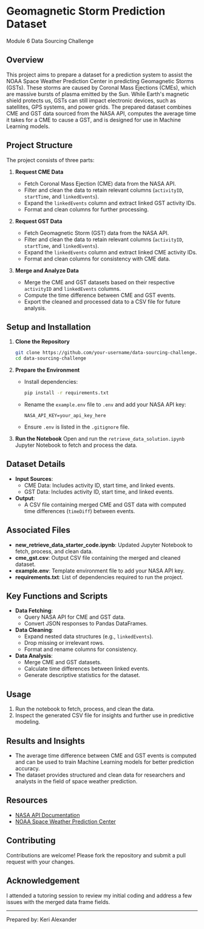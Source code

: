 # Geomagnetic Storm Prediction Dataset
Module 6 Data Sourcing Challenge

## Overview

This project aims to prepare a dataset for a prediction system to assist the NOAA Space Weather Prediction Center in predicting Geomagnetic Storms (GSTs). These storms are caused by Coronal Mass Ejections (CMEs), which are massive bursts of plasma emitted by the Sun. While Earth's magnetic shield protects us, GSTs can still impact electronic devices, such as satellites, GPS systems, and power grids. The prepared dataset combines CME and GST data sourced from the NASA API, computes the average time it takes for a CME to cause a GST, and is designed for use in Machine Learning models.

## Project Structure

The project consists of three parts:

1. **Request CME Data**

   - Fetch Coronal Mass Ejection (CME) data from the NASA API.
   - Filter and clean the data to retain relevant columns (`activityID`, `startTime`, and `linkedEvents`).
   - Expand the `linkedEvents` column and extract linked GST activity IDs.
   - Format and clean columns for further processing.

2. **Request GST Data**

   - Fetch Geomagnetic Storm (GST) data from the NASA API.
   - Filter and clean the data to retain relevant columns (`activityID`, `startTime`, and `linkedEvents`).
   - Expand the `linkedEvents` column and extract linked CME activity IDs.
   - Format and clean columns for consistency with CME data.

3. **Merge and Analyze Data**

   - Merge the CME and GST datasets based on their respective `activityID` and `linkedEvents` columns.
   - Compute the time difference between CME and GST events.
   - Export the cleaned and processed data to a CSV file for future analysis.

## Setup and Installation

1. **Clone the Repository**

   ```bash
   git clone https://github.com/your-username/data-sourcing-challenge.git
   cd data-sourcing-challenge
   ```

2. **Prepare the Environment**

   - Install dependencies:
     ```bash
     pip install -r requirements.txt
     ```
   - Rename the `example.env` file to `.env` and add your NASA API key:
     ```
     NASA_API_KEY=your_api_key_here
     ```
   - Ensure `.env` is listed in the `.gitignore` file.

3. **Run the Notebook** Open and run the `retrieve_data_solution.ipynb` Jupyter Notebook to fetch and process the data.

## Dataset Details

- **Input Sources**:
  - CME Data: Includes activity ID, start time, and linked events.
  - GST Data: Includes activity ID, start time, and linked events.
- **Output**:
  - A CSV file containing merged CME and GST data with computed time differences (`timeDiff`) between events.

## Associated Files

- **new_retrieve_data_starter_code.ipynb**: Updated Jupyter Notebook to fetch, process, and clean data.
- **cme_gst.csv**: Output CSV file containing the merged and cleaned dataset.
- **example.env**: Template environment file to add your NASA API key.
- **requirements.txt**: List of dependencies required to run the project.

## Key Functions and Scripts

- **Data Fetching**:
  - Query NASA API for CME and GST data.
  - Convert JSON responses to Pandas DataFrames.
- **Data Cleaning**:
  - Expand nested data structures (e.g., `linkedEvents`).
  - Drop missing or irrelevant rows.
  - Format and rename columns for consistency.
- **Data Analysis**:
  - Merge CME and GST datasets.
  - Calculate time differences between linked events.
  - Generate descriptive statistics for the dataset.

## Usage

1. Run the notebook to fetch, process, and clean the data.
2. Inspect the generated CSV file for insights and further use in predictive modeling.

## Results and Insights

- The average time difference between CME and GST events is computed and can be used to train Machine Learning models for better prediction accuracy.
- The dataset provides structured and clean data for researchers and analysts in the field of space weather prediction.

## Resources

- [NASA API Documentation](https://api.nasa.gov/)
- [NOAA Space Weather Prediction Center](https://www.swpc.noaa.gov/)

## Contributing

Contributions are welcome! Please fork the repository and submit a pull request with your changes.

## Acknowledgement
I attended a tutoring session to review my initial coding and address a few issues with the merged data frame fields. 

---

Prepared by: Keri Alexander
